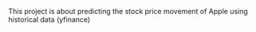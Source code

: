 This project is about predicting the stock price movement of Apple using historical data (yfinance)
